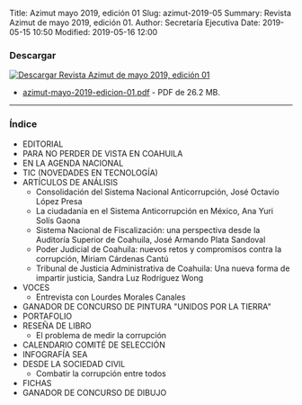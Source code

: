Title: Azimut mayo 2019, edición 01
Slug: azimut-2019-05
Summary: Revista Azimut de mayo 2019, edición 01.
Author: Secretaría Ejecutiva
Date: 2019-05-15 10:50
Modified: 2019-05-16 12:00


### Descargar

<a href="azimut-mayo-2019-edicion-01.pdf"><img class="img-fluid" src="imagen-descargar.jpg" alt="Descargar Revista Azimut de mayo 2019, edición 01"></a>

* [azimut-mayo-2019-edicion-01.pdf](azimut-mayo-2019-edicion-01.pdf) - PDF de 26.2 MB.

---

### Índice

* EDITORIAL
* PARA NO PERDER DE VISTA EN COAHUILA
* EN LA AGENDA NACIONAL
* TIC (NOVEDADES EN TECNOLOGÍA)
* ARTÍCULOS DE ANÁLISIS
    * Consolidación del Sistema Nacional Anticorrupción, José Octavio López Presa
    * La ciudadanía en el Sistema Anticorrupción en México, Ana Yuri Solís Gaona
    * Sistema Nacional de Fiscalización: una perspectiva desde la Auditoría Superior de Coahuila, José Armando Plata Sandoval
    * Poder Judicial de Coahuila: nuevos retos y compromisos contra la corrupción, Miriam Cárdenas Cantú
    * Tribunal de Justicia Administrativa de Coahuila: Una nueva forma de impartir justicia, Sandra Luz Rodríguez Wong
* VOCES
    * Entrevista con Lourdes Morales Canales
* GANADOR DE CONCURSO DE PINTURA "UNIDOS POR LA TIERRA"
* PORTAFOLIO
* RESEÑA DE LIBRO
    * El problema de medir la corrupción
* CALENDARIO COMITÉ DE SELECCIÓN
* INFOGRAFÍA SEA
* DESDE LA SOCIEDAD CIVIL
    * Combatir la corrupción entre todos
* FICHAS
* GANADOR DE CONCURSO DE DIBUJO
